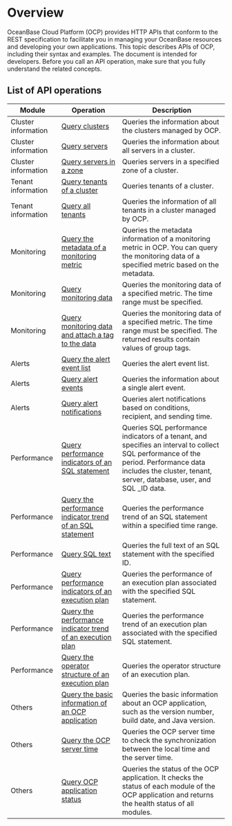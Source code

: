 Overview 
=============================

OceanBase Cloud Platform (OCP) provides HTTP APIs that conform to the REST specification to facilitate you in managing your OceanBase resources and developing your own applications. This topic describes APIs of OCP, including their syntax and examples. The document is intended for developers. Before you call an API operation, make sure that you fully understand the related concepts. 

**List of API operations** 
-----------------------------------------------




|            Module            |                                                 Operation                                                 |                                                                                                 Description                                                                                                  |
|------------------------------|-----------------------------------------------------------------------------------------------------------|--------------------------------------------------------------------------------------------------------------------------------------------------------------------------------------------------------------|
| Cluster information          | [Query clusters](/en-US/5.api-reference/3.cluster-information/1.query-the-cluster-list.md)                                             | Queries the information about the clusters managed by OCP.                                                                                                                                                   |
| Cluster information          | [Query servers](/en-US/5.api-reference/3.cluster-information/24.query-servers.md)                                              | Queries the information about all servers in a cluster.                                                                                                                                                      |
| Cluster information          | [Query servers in a zone](/en-US/5.api-reference/3.cluster-information/25.queries-servers-in-a-zone.md)                                    | Queries servers in a specified zone of a cluster.                                                                                                                                                            |
| Tenant information           | [Query tenants of a cluster](/en-US/5.api-reference/4.tenant-information/1.you-can-call-this-operation-to-query-the-tenants-of.md)                                 | Queries tenants of a cluster.                                                                                                                                                                                |
| Tenant information           | [Query all tenants](/en-US/5.api-reference/4.tenant-information/2.query-the-list-of-all-tenants.md)                                          | Queries the information of all tenants in a cluster managed by OCP.                                                                                                                                          |
|  Monitoring  | [Query the metadata of a monitoring metric](/en-US/5.api-reference/8.monitoring/1.queries-the-metadata-of-a-monitoring-metric.md)                  | Queries the metadata information of a monitoring metric in OCP. You can query the monitoring data of a specified metric based on the metadata.                                                               |
|  Monitoring  | [Query monitoring data](/en-US/5.api-reference/8.monitoring/2.query-monitoring-data.md)                                      | Queries the monitoring data of a specified metric. The time range must be specified.                                                                                                                         |
|  Monitoring  | [Query monitoring data and attach a tag to the data](/en-US/5.api-reference/8.monitoring/3.query-monitoring-data-with-labels.md)         | Queries the monitoring data of a specified metric. The time range must be specified. The returned results contain values of group tags.                                                                      |
| Alerts                       | [Query the alert event list](/en-US/5.api-reference/9.alert/1.alert-events/1.query-alert-event-list.md)                                 | Queries the alert event list.                                                                                                                                                                                |
| Alerts                       | [Query alert events](/en-US/5.api-reference/9.alert/1.alert-events/2.query-alert-events.md)                                         | Queries the information about a single alert event.                                                                                                                                                          |
| Alerts                       | [Query alert notifications](/en-US/5.api-reference/9.alert/2.alert-notification/1.query-the-alert-notification-history.md)                                  | Queries alert notifications based on conditions, recipient, and sending time.                                                                                                                                |
|  Performance | [Query performance indicators of an SQL statement](/en-US/5.api-reference/13.sql-performance/1.query-performance-statistics-of-an-sql-statement.md)           | Queries SQL performance indicators of a tenant, and specifies an interval to collect SQL performance of the period. Performance data includes the cluster, tenant, server, database, user, and SQL _ID data. |
|  Performance | [Query the performance indicator trend of an SQL statement](/en-US/5.api-reference/13.sql-performance/2.trends-of-sql-performance-statistics.md)  | Queries the performance trend of an SQL statement within a specified time range.                                                                                                                             |
|  Performance | [Query SQL text](/en-US/5.api-reference/13.sql-performance/3.the-text-to-be-returned-in-the-sql-statement.md)                                             | Queries the full text of an SQL statement with the specified ID.                                                                                                                                             |
|  Performance | [Query performance indicators of an execution plan](/en-US/5.api-reference/13.sql-performance/4.query-performance-statistics-for-an-execution-plan.md)          | Queries the performance of an execution plan associated with the specified SQL statement.                                                                                                                    |
|  Performance | [Query the performance indicator trend of an execution plan](/en-US/5.api-reference/13.sql-performance/5.query-the-trend-of-performance-statistics-for-execution-plans.md) | Queries the performance trend of an execution plan associated with the specified SQL statement.                                                                                                              |
|  Performance | [Query the operator structure of an execution plan](/en-US/5.api-reference/13.sql-performance/6.operator-structure-of-query-execution-plans.md)          | Queries the operator structure of an execution plan.                                                                                                                                                         |
|  Others      | [Query the basic information of an OCP application](/en-US/5.api-reference/14.other/1.query-the-basic-information-of-an-ocp-application.md)          | Queries the basic information about an OCP application, such as the version number, build date, and Java version.                                                                                            |
|  Others      | [Query the OCP server time](/en-US/5.api-reference/14.other/2.query-the-time-when-the-ocp-server-is-created.md)                                  | Queries the OCP server time to check the synchronization between the local time and the server time.                                                                                                         |
|  Others      | [Query OCP application status](/en-US/5.api-reference/14.other/3.query-the-status-of-an-ocp-application.md)                               | Queries the status of the OCP application. It checks the status of each module of the OCP application and returns the health status of all modules.                                                          |






